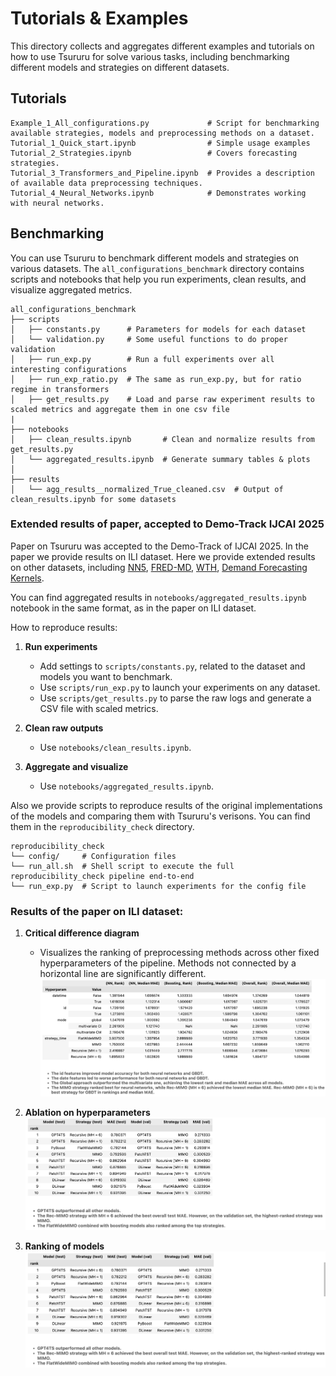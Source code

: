 # Tutorials & Examples

This directory collects and aggregates different examples and tutorials on how to use Tsururu for solve various tasks, including benchmarking different models and strategies on different datasets.

## Tutorials
```
Example_1_All_configurations.py             # Script for benchmarking available strategies, models and preprocessing methods on a dataset.
Tutorial_1_Quick_start.ipynb                # Simple usage examples
Tutorial_2_Strategies.ipynb                 # Covers forecasting strategies.
Tutorial_3_Transformers_and_Pipeline.ipynb  # Provides a description of available data preprocessing techniques.
Tutorial_4_Neural_Networks.ipynb            # Demonstrates working with neural networks.
```

## Benchmarking
You can use Tsururu to benchmark different models and strategies on various datasets. The `all_configurations_benchmark` directory contains scripts and notebooks that help you run experiments, clean results, and visualize aggregated metrics.
```
all_configurations_benchmark
├── scripts
│   ├── constants.py      # Parameters for models for each dataset
│   └── validation.py     # Some useful functions to do proper validation
│   ├── run_exp.py        # Run a full experiments over all interesting configurations
│   ├── run_exp_ratio.py  # The same as run_exp.py, but for ratio regime in transformers
│   ├── get_results.py    # Load and parse raw experiment results to scaled metrics and aggregate them in one csv file
|
├── notebooks
│   ├── clean_results.ipynb       # Clean and normalize results from get_results.py
│   └── aggregated_results.ipynb  # Generate summary tables & plots
│
├── results
│   └── agg_results__normalized_True_cleaned.csv  # Output of clean_results.ipynb for some datasets
```

### Extended results of paper, accepted to Demo-Track IJCAI 2025 
Paper on Tsururu was accepted to the Demo-Track of IJCAI 2025. In the paper we provide results on ILI dataset. Here we provide extended results on other datasets, including [NN5](https://zenodo.org/records/3889740), [FRED-MD](https://zenodo.org/records/4654833), [WTH](https://github.com/juyongjiang/TimeSeriesDatasets), [Demand Forecasting Kernels](https://www.kaggle.com/c/demand-forecasting-kernels-only/overview).

You can find aggregated results in `notebooks/aggregated_results.ipynb` notebook in the same format, as in the paper on ILI dataset.

How to reproduce results:
1. **Run experiments**  
   - Add settings to `scripts/constants.py`, related to the dataset and models you want to benchmark.
   - Use `scripts/run_exp.py` to launch your experiments on any dataset.
   - Use `scripts/get_results.py` to parse the raw logs and generate a CSV file with scaled metrics.

2. **Clean raw outputs**  
   - Use `notebooks/clean_results.ipynb`.

3. **Aggregate and visualize**  
   - Use `notebooks/aggregated_results.ipynb`.

Also we provide scripts to reproduce results of the original implementations of the models and comparing them with Tsururu's verisons. You can find them in the `reproducibility_check` directory.
```
reproducibility_check
└── config/     # Configuration files
└── run_all.sh  # Shell script to execute the full reproducibility_check pipeline end-to-end
└── run_exp.py  # Script to launch experiments for the config file
```

### Results of the paper on ILI dataset:

1. **Critical difference diagram**
   - Visualizes the ranking of preprocessing methods across other fixed hyperparameters of the pipeline. Methods not connected by a horizontal line are significantly different.
![critical_difference_diagram](imgs/CD_ILI.png)

2. **Ablation on hyperparameters**
![ablation_on_hyperparameters](imgs/hyper_params_ILI.png)

3. **Ranking of models**
![ranking_of_models](imgs/models_ILI.png)
